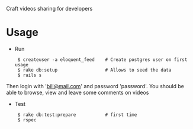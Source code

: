 Craft videos sharing for developers

# Usage

 - Run 

        $ createuser -a eloquent_feed    # Create postgres user on first usage
        $ rake db:setup                  # Allows to seed the data
        $ rails s

Then login with 'bill@mail.com' and password 'password'. You should be able to browse, view and leave some comments on videos

 - Test 

        $ rake db:test:prepare           # first time
        $ rspec


